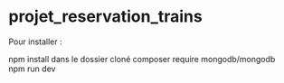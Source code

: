 # projet_reservation_trains

Pour installer : 

npm install dans le dossier cloné
composer require mongodb/mongodb
npm run dev
